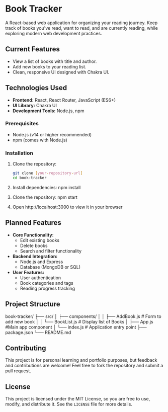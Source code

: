 # Book Tracker

A React-based web application for organizing your reading journey. Keep track of books you've read, want to read, and are currently reading, while exploring modern web development practices.

## Current Features

- View a list of books with title and author.
- Add new books to your reading list.
- Clean, responsive UI designed with Chakra UI.

## Technologies Used

- **Frontend:** React, React Router, JavaScript (ES6+)
- **UI Library:** Chakra UI
- **Development Tools:** Node.js, npm

### Prerequisites

- Node.js (v14 or higher recommended)
- npm (comes with Node.js)

### Installation

1. Clone the repository:
   ```bash
   git clone [your-repository-url]
   cd book-tracker
   ```
2. Install dependencies:
   npm install

3. Clone the repository:
   npm start

4. Open http://localhost:3000 to view it in your browser

## Planned Features

- **Core Functionality:**
  - Edit existing books
  - Delete books
  - Search and filter functionality
- **Backend Integration:**
  - Node.js and Express
  - Database (MongoDB or SQL)
- **User Features:**
  - User authentication
  - Book categories and tags
  - Reading progress tracking

## Project Structure

book-tracker/
├── src/
│ ├── components/
│ │ ├── AddBook.js # Form to add new book
│ │ └── BookList.js # Display list of Books
│ ├── App.js #Main app component
│ └── index.js # Application entry point
├── package.json
└── README.md

## Contributing

This project is for personal learning and portfolio purposes, but feedback and contributions are welcome! Feel free to fork the repository and submit a pull request.

## License

This project is licensed under the MIT License, so you are free to use, modify, and distribute it. See the `LICENSE` file for more details.
